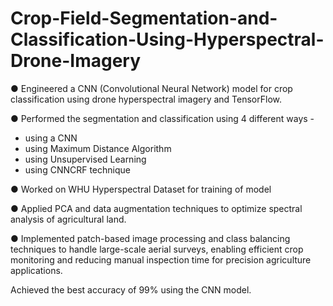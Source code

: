 # Crop-Field-Segmentation-and-Classification-Using-Hyperspectral-Drone-Imagery

● Engineered a CNN (Convolutional Neural Network) model for crop classification using drone hyperspectral imagery and TensorFlow.

● Performed the segmentation and classification using 4 different ways -
   - using a CNN
   - using Maximum Distance Algorithm
   - using Unsupervised Learning
   - using CNNCRF technique

● Worked on WHU Hyperspectral Dataset for training of model

● Applied PCA and data augmentation techniques to optimize spectral analysis of agricultural land.

● Implemented patch-based image processing and class balancing techniques to handle large-scale aerial surveys, enabling efficient crop monitoring and reducing manual inspection time for precision agriculture applications.

Achieved the best accuracy of 99% using the CNN model. 
